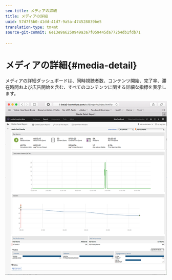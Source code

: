 ```yaml
---
seo-title: メディアの詳細
title: メディアの詳細
uuid: 57d7f5b0-41dd-41d7-9a5a-474528839be5
translation-type: tm+mt
source-git-commit: 6e13e9a6250949a3a7f059445da772b4db1fdb71

---
```



# メディアの詳細{#media-detail}

メディアの詳細ダッシュボードは、同時視聴者数、コンテンツ開始、完了率、滞在時間および広告開始を含む、すべてのコンテンツに関する詳細な指標を表示します。

![](assets/media_detail.png)

